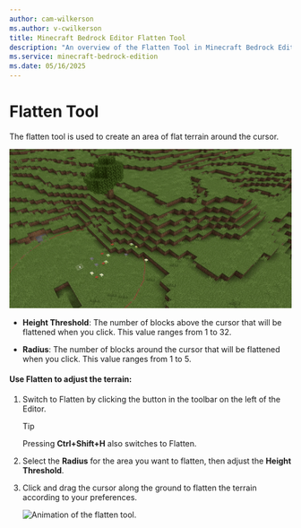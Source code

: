 ```yaml
---
author: cam-wilkerson
ms.author: v-cwilkerson
title: Minecraft Bedrock Editor Flatten Tool
description: "An overview of the Flatten Tool in Minecraft Bedrock Editor"
ms.service: minecraft-bedrock-edition
ms.date: 05/16/2025
---
```


# Flatten Tool

The flatten tool is used to create an area of flat terrain around the cursor.

![Gif of Flatten Tool in Action](Media/GIFs/Flatten.gif)

- **Height Threshold**: The number of blocks above the cursor that will be flattened when you click. This value ranges from 1 to 32.

- **Radius**: The number of blocks around the cursor that will be flattened when you click. This value ranges from 1 to 5.

#### Use Flatten to adjust the terrain:

1. Switch to Flatten by clicking the button in the toolbar on the left of the Editor.
    > [!Tip]
    > Pressing **Ctrl+Shift+H** also switches to Flatten. 

2. Select the **Radius** for the area you want to flatten, then adjust the **Height Threshold**.

3. Click and drag the cursor along the ground to flatten the terrain according to your preferences.

    ![Animation of the flatten tool.](Media/editor_flatten_tool.gif)
